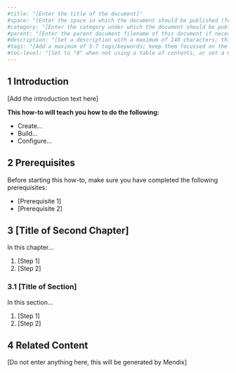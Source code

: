 ```yaml
---
#title: "[Enter the title of the document]"
#space: "[Enter the space in which the document should be published (for example, "Mendix 6 How-to's")]"
#category: "[Enter the category under which the document should be published (for example, "Mobile")]"
#parent: "[Enter the parent document filename of this document if necessary (for example, "design-the-architecture")]"
#description: "[Set a description with a maximum of 140 characters; this should describe what the goal of the document is, and it can be different from the document introduction; this is optional, and it can be removed]"
#tags: "[Add a maximum of 5-7 tags/keywords; keep them focussed on the most important topics of the document]"
#toc-level: "[Set to "0" when not using a table of contents, or set a number for the maximum depth of the TOC (for example, "3"); removing this will show all the levels that exist in the document]"
---
```


## 1 Introduction

[Add the introduction text here]

**This how-to will teach you how to do the following:**

* Create...
* Build...
* Configure...

## 2 Prerequisites

Before starting this how-to, make sure you have completed the following prerequisites:

* [Prerequisite 1]
* [Prerequisite 2]

## 3 [Title of Second Chapter]

In this chapter...

1. [Step 1]
2. [Step 2]

### 3.1 [Title of Section]

In this section...

1. [Step 1]
2. [Step 2]

## 4 Related Content

[Do not enter anything here, this will be generated by Mendix]
